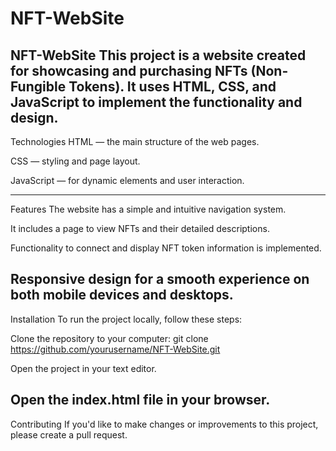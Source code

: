 # NFT-WebSite

NFT-WebSite
This project is a website created for showcasing and purchasing NFTs (Non-Fungible Tokens). It uses HTML, CSS, and JavaScript to implement the functionality and design.
---------------------------------------------------------------------------------------------------------------------------------------------------------------------------------------
Technologies
HTML — the main structure of the web pages.

CSS — styling and page layout.

JavaScript — for dynamic elements and user interaction.

---------------------------------------------------------------------------------------------------------------------------------------------------------------------------------------
Features
The website has a simple and intuitive navigation system.

It includes a page to view NFTs and their detailed descriptions.

Functionality to connect and display NFT token information is implemented.

Responsive design for a smooth experience on both mobile devices and desktops.
---------------------------------------------------------------------------------------------------------------------------------------------------------------------------------------
Installation
To run the project locally, follow these steps:

Clone the repository to your computer: git clone https://github.com/yourusername/NFT-WebSite.git

Open the project in your text editor.

Open the index.html file in your browser.
---------------------------------------------------------------------------------------------------------------------------------------------------------------------------------------
Contributing
If you'd like to make changes or improvements to this project, please create a pull request.
